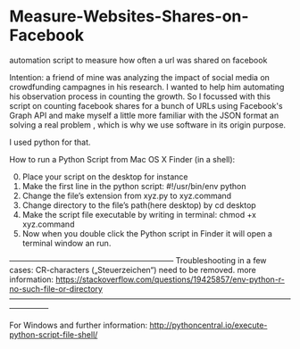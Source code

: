 # Measure-Websites-Shares-on-Facebook
automation script to measure how often a url was shared on facebook

Intention: 
a friend of mine was analyzing the impact of social media on crowdfunding campagnes in his research.
I wanted to help him automating his observation process in counting the growth. 
So I focussed with this script on counting facebook shares for a bunch of URLs using Facebook's Graph API and make myself a little more familiar with the JSON format an solving a real problem , which is why we use software in its origin purpose. 

I used python for that. 


How to run a Python Script from Mac OS X Finder (in a shell):

0. Place your script on the desktop for instance
1. Make the first line in the python script:  #!/usr/bin/env python
2. Change the file’s extension from xyz.py to xyz.command
3. Change directory to the file’s path(here desktop) by cd desktop
4. Make the script file executable by writing in terminal:   chmod +x xyz.command
5. Now when you double click the Python script in Finder it will open a terminal window an run. 

—————————————————————
Troubleshooting in a few cases:
CR-characters („Steuerzeichen“) need to be removed. more information: https://stackoverflow.com/questions/19425857/env-python-r-no-such-file-or-directory
—————————————————————————————————————————

For Windows and further information:
http://pythoncentral.io/execute-python-script-file-shell/

